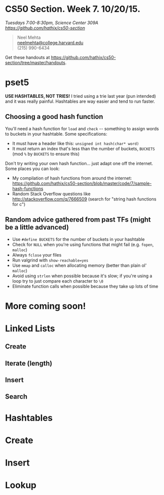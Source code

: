# CS50 Section. Week 7. 10/20/15.
*Tuesdays 7:00-8:30pm, Science Center 309A*  
*<https://github.com/hathix/cs50-section>*

> Neel Mehta  
> neelmehta@college.harvard.edu  
> (215) 990-6434

Get these handouts at <https://github.com/hathix/cs50-section/tree/master/handouts>.

# pset5

**USE HASHTABLES, NOT TRIES!** I tried using a trie last year (pun intended) and it was really painful. Hashtables are way easier and tend to run faster.

## Choosing a good hash function

You'll need a hash function for `load` and `check` -- something to assign words to buckets in your hashtable. Some specifications:

* It must have a header like this: `unsigned int hash(char* word)`
* It must return an index that's less than the number of buckets, `BUCKETS` (mod `%` by `BUCKETS` to ensure this)

Don't try writing your own hash function... just adapt one off the internet. Some places you can look:

* My compilation of hash functions from around the internet: <https://github.com/hathix/cs50-section/blob/master/code/7/sample-hash-functions>
* Random Stack Overflow questions like <http://stackoverflow.com/q/7666509> (search for "string hash functions for c")

## Random advice gathered from past TFs (might be a little advanced)

* Use `#define BUCKETS` for the number of buckets in your hashtable
* Check for `NULL` when you're using functions that might fail (e.g. `fopen`, `malloc`)
* Always `fclose` your files
* Run valgrind with `show-reachable=yes`
* Use `mmap` and `calloc` when allocating memory (better than plain ol' `malloc`)
* Avoid using `strlen` when possible because it's slow; if you're using a loop try to just compare each character to `\0`
* Eliminate function calls when possible because they take up lots of time

# More coming soon!

# Linked Lists

## Create

## Iterate (length)

## Insert

## Search

# Hashtables

# Create

# Insert

# Lookup
